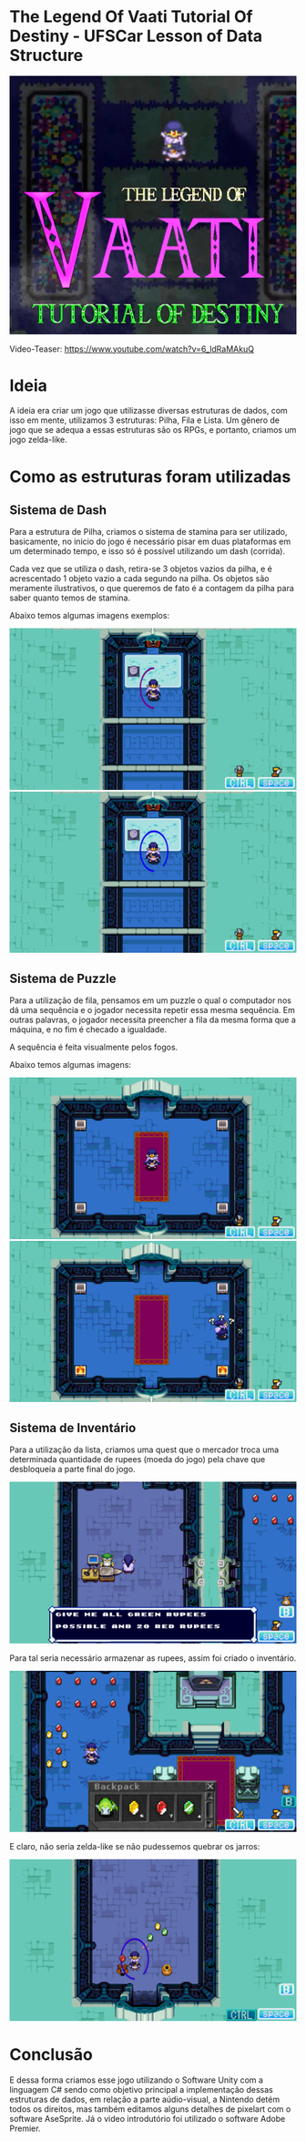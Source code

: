 # The Legend Of Vaati Tutorial Of Destiny - UFSCar Lesson of Data Structure

![Stack](https://github.com/dahiwas/TheLegendOfVaatiTutorialOfDestiny/blob/main/stacks/Inicial.png)

Video-Teaser: https://www.youtube.com/watch?v=6_ldRaMAkuQ

# Ideia
A ideia era criar um jogo que utilizasse diversas estruturas de dados, com isso em mente, utilizamos 3 estruturas: Pilha, Fila e Lista.
Um gênero de jogo que se adequa a essas estruturas são os RPGs, e portanto, criamos um jogo zelda-like.

# Como as estruturas foram utilizadas
## Sistema de Dash

Para a estrutura de Pilha, criamos o sistema de stamina para ser utilizado, basicamente, no inicio do jogo é necessário pisar em duas plataformas em um determinado tempo, e isso só é possível utilizando um dash (corrida).

Cada vez que se utiliza o dash, retira-se 3 objetos vazios da pilha, e é acrescentado 1 objeto vazio a cada segundo na pilha. Os objetos são meramente ilustrativos, o que queremos de fato é a contagem da pilha para saber quanto temos de stamina.

Abaixo temos algumas imagens exemplos:

![Stack](https://github.com/dahiwas/TheLegendOfVaatiTutorialOfDestiny/blob/main/stacks/Stamina%20half.png)
![Stack](https://github.com/dahiwas/TheLegendOfVaatiTutorialOfDestiny/blob/main/stacks/Stamina%20enchendo.png)

## Sistema de Puzzle

Para a utilização de fila, pensamos em um puzzle o qual o computador nos dá uma sequência e o jogador necessita repetir essa mesma sequência. Em outras palavras, o jogador necessita preencher a fila da mesma forma que a máquina, e no fim é checado a igualdade.

A sequência é feita visualmente pelos fogos.

Abaixo temos algumas imagens:

![Stack](https://github.com/dahiwas/TheLegendOfVaatiTutorialOfDestiny/blob/main/stacks/Puzzle.png)
![Stack](https://github.com/dahiwas/TheLegendOfVaatiTutorialOfDestiny/blob/main/stacks/Puzzle1.png)

## Sistema de Inventário

Para a utilização da lista, criamos uma quest que o mercador troca uma determinada quantidade de rupees (moeda do jogo) pela chave que desbloqueia a parte final do jogo. 

![Stack](https://github.com/dahiwas/TheLegendOfVaatiTutorialOfDestiny/blob/main/stacks/Need%20Check.png)

Para tal seria necessário armazenar as rupees, assim foi criado o inventário. 

![Stack](https://github.com/dahiwas/TheLegendOfVaatiTutorialOfDestiny/blob/main/stacks/Backpack.png)

E claro, não seria zelda-like se não pudessemos quebrar os jarros:

![Stack](https://github.com/dahiwas/TheLegendOfVaatiTutorialOfDestiny/blob/main/stacks/Jars.png)

# Conclusão

E dessa forma criamos esse jogo utilizando o Software Unity com a linguagem C# sendo como objetivo principal a implementação dessas estruturas de dados, em relação a parte aúdio-visual, a Nintendo detém todos os direitos, mas também editamos alguns detalhes de pixelart com o software AseSprite. Já o video introdutório foi utilizado o software Adobe Premier.  
